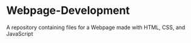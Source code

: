 # Webpage-Development
A repository containing files for a Webpage made with HTML, CSS, and JavaScript
